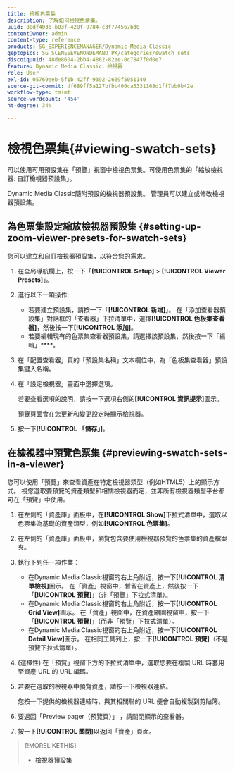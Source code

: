 ```yaml
---
title: 檢視色票集
description: 了解如何檢視色票集。
uuid: 80df403b-b03f-428f-9784-c3f774567bd0
contentOwner: admin
content-type: reference
products: SG_EXPERIENCEMANAGER/Dynamic-Media-Classic
geptopics: SG_SCENESEVENONDEMAND_PK/categories/swatch_sets
discoiquuid: 48de8604-2bb4-4862-82ee-0c7847f0d0e7
feature: Dynamic Media Classic，檢視器
role: User
exl-id: 05769eeb-5f1b-42ff-9392-2669f5051140
source-git-commit: df689ff5a127bfbc400ca5331168d1ff7bb0b42e
workflow-type: tm+mt
source-wordcount: '454'
ht-degree: 34%

---
```


# 檢視色票集{#viewing-swatch-sets}

可以使用可用預設集在「預覽」視窗中檢視色票集。可使用色票集的「縮放檢視器: 自訂檢視器預設集」。

Dynamic Media Classic隨附預設的檢視器預設集。 管理員可以建立或修改檢視器預設集。

## 為色票集設定縮放檢視器預設集 {#setting-up-zoom-viewer-presets-for-swatch-sets}

您可以建立和自訂檢視器預設集，以符合您的需求。

1. 在全局導航欄上，按一下「**[!UICONTROL Setup]** > **[!UICONTROL Viewer Presets]**」。
1. 進行以下一項操作:

   * 若要建立預設集，請按一下「**[!UICONTROL 新增]**」。 在「添加查看器預設集」對話框的「查看器」下拉清單中，選擇&#x200B;**[!UICONTROL 色板集查看器]**，然後按一下&#x200B;**[!UICONTROL 添加]**。
   * 若要編輯現有的色票集查看器預設集，請選擇該預設集，然後按一下「編輯」****。

1. 在「配置查看器」頁的「預設集名稱」文本欄位中，為「色板集查看器」預設集鍵入名稱。
1. 在「設定檢視器」畫面中選擇選項。

   若要查看選項的說明，請按一下選項右側的&#x200B;**[!UICONTROL 資訊提示]**&#x200B;圖示。

   預覽頁面會在您更新和變更設定時顯示檢視器。

1. 按一下&#x200B;**[!UICONTROL 「儲存」]**。

## 在檢視器中預覽色票集 {#previewing-swatch-sets-in-a-viewer}

您可以使用「預覽」來查看資產在特定檢視器類型（例如HTML5）上的顯示方式。 視您選取要預覽的資產類型和相關檢視器而定，並非所有檢視器類型平台都可在「預覽」中使用。

1. 在左側的「資產庫」面板中，在&#x200B;**[!UICONTROL Show]**&#x200B;下拉式清單中，選取以色票集為基礎的資產類型，例如&#x200B;**[!UICONTROL 色票集]**。
1. 在左側的「資產庫」面板中，瀏覽包含要使用檢視器預覽的色票集的資產檔案夾。
1. 執行下列任一項作業︰

   * 在Dynamic Media Classic視窗的右上角附近，按一下&#x200B;**[!UICONTROL 清單檢視]**&#x200B;圖示。 在「資產」視窗中，暫留在資產上，然後按一下「**[!UICONTROL 預覽]**」（非「預覽」下拉式清單）。
   * 在Dynamic Media Classic視窗的右上角附近，按一下&#x200B;**[!UICONTROL Grid View]**&#x200B;圖示。 在「資產」視窗中，在資產縮圖視窗中，按一下「**[!UICONTROL 預覽]**」（而非「預覽」下拉式清單）。
   * 在Dynamic Media Classic視窗的右上角附近，按一下&#x200B;**[!UICONTROL Detail View]**&#x200B;圖示。 在相同工具列上，按一下&#x200B;**[!UICONTROL 預覽]**（不是預覽下拉式清單）。

1. (選擇性) 在「預覽」視窗下方的下拉式清單中，選取您要在複製 URL 時套用至資產 URL 的 URL 編碼。
1. 若要在選取的檢視器中預覽資產，請按一下檢視器連結。

   您按一下提供的檢視器連結時，與其相關聯的 URL 便會自動複製到剪貼簿。

1. 要返回「Preview pager（預覽頁）」 ，請關閉顯示的查看器。
1. 按一下&#x200B;**[!UICONTROL 關閉]**&#x200B;以返回「資產」頁面。

>[!MORELIKETHIS]
>
>* [檢視器預設集](application-setup.md#viewer_presets)


